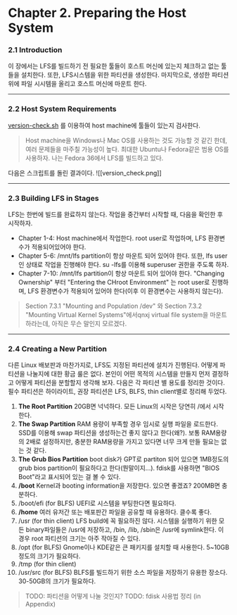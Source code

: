 # Chapter 2. Preparing the Host System
### 2.1 Introduction
이 장에서는 LFS를 빌드하기 전 필요한 툴들이 호스트 머신에 있는지 체크하고 없는 툴들을 설치한다. 또한, LFS시스템을 위한 파티션을 생성한다. 마지막으로, 생성한 파티션 위에 파일 시시템을 올리고 호스트 머신에 마운트 한다.

---
### 2.2 Host System Requirements
[version-check.sh](https://github.com/choij1589/LinuxFromScratch/blob/main/Chapter2/version-check.sh) 를 이용하여 host machine에 툴들이 있는지 검사한다.
>  Host machine을 Windows나 Mac OS를 사용하는 것도 가능할 것 같긴 한데, 여러 문제들을 마주칠 가능성이 높다. 최대한 Ubuntu나 Fedora같은 범용 OS를 사용하자. 나는 Fedora 36에서 LFS를 빌드하고 있다.

다음은 스크립트를 돌린 결과이다.
![[version_check.png]]

---
### 2.3 Building LFS in Stages
LFS는 한번에 빌드를 완료하지 않는다. 작업을 중간부터 시작할 때, 다음을 확인한 후 시작하자.
- Chapter 1-4: Host machine에서 작업한다. root user로 작업하며, LFS 환경변수가 적용되어있어야 한다.
- Chapter 5-6: /mnt/lfs partition이 항상 마운트 되어 있어야 한다. 또한, lfs user인 상태로 작업을 진행해야 한다. su -lfs를 이용해 superuser 권한을 주도록 하자.
- Chapter 7-10: /mnt/lfs partition이 항상 마운트 되어 있어야 한다. "Changing Ownership" 부터 "Entering the CHroot Environment" 는 root user로 진행하며, LFS 환경변수가 적용되어 있어야 한다(이후 이 환경변수는 사용하지 않는다).
> Section 7.3.1 "Mounting and Population /dev" 와 Section 7.3.2 "Mounting Virtual Kernel Systems"에서qnxj virtual file system을 마운트 하라는데, 아직은 무슨 말인지 모르겠다.

---
### 2.4 Creating a New Partition
다른 Linux 배보판과 마찬가지로, LFS도 지정된 파티션에 설치가 진행된다. 어떻게 파티션을 나눌지에 대한 황금 룰은 없다. 본인이 어떤 목적의 시스템을 만들지 먼저 결정하고 어떻게 파티션을 분할할지 생각해 보자.
다음은 각 파티션 별 용도를 정리한 것이다. 필수 파티션은 하이라이트, 권장 파티션은 LFS, BLFS, thin client별로 정리해 두었다.
1. **The Root Partition**
	20GB면 넉넉하다. 모든 Linux의 시작은 당연히 /에서 시작한다.
2. **The Swap Partition**
	RAM 용량이 부족할 경우 임시로 실행 파일을 로드한다. SSD를 이용해 swap 파티션을 생성하는건 좋지 않다고 한다(왜?). 보통 RAM용량의 2배로 설정하지만, 충분한 RAM용량을 가지고 있다면 너무 크게 만들 필요는 없는 것 같다.
3. **The Grub Bios Partition**
	boot disk가 GPT로 partiton 되어 있으면 1MB정도의 grub bios partition이 필요하다고 한다(뭔말이지...). fdisk를 사용하면 "BIOS Boot"라고 표시되어 있는 걸 볼 수 있다.
4. **/boot**
	Kernel과 booting information을 저장한다. 있으면 좋겠죠? 200MB면 충분하다.
5. /boot/efi (for BLFS)
	UEFI로 시스템을 부팅한다면 필요하다.
6. **/home**
	여러 유저간 또는 배포판간 파일을 공유할 때 유용하다. 클수록 좋다.
7. /usr (for thin client)
	LFS build에 꼭 필요하진 않다. 시스템을 실행하기 위한 모든 binary파일들은 /usr에 저장하고, /bin, /lib, /sbin은 /usr에 symlink한다. 이 경우 root 파티션의 크기는 아주 작아질 수 있다.
8. /opt (for BLFS)
	Gnome이나 KDE같은 큰 패키지를 설치할 때 사용한다. 5~10GB정도의 크기가 필요하다.
9. /tmp (for thin client)
10. /usr/src (for BLFS)
	BLFS를 빌드하기 위한 소스 파일을 저장하기 유용한 장소다. 30-50GB의 크기가 필요하다.
> TODO: 파티션을 어떻게 나눌 것인지?
> TODO: fdisk 사용법 정리 (in Appendix)
